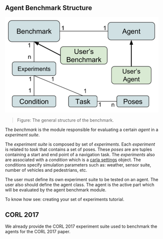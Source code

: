 
Agent Benchmark Structure
-------------------



![Benchmark_structure](img/benchmark_diagram.png)
>Figure: The general structure of the benchmark. 



The *benchmark* is the module responsible for evaluating a certain
*agent* in a *experiment suite*. 
  
The *experiment suite* is composed by set of *experiments*.
Each *experiment* is related to *task* that contains a set of poses.
These *poses* are  are tuples containing a start and end point of a navigation
task.
The *experiments* also are associated with a *condition* which is
a [carla settings](carla_settings.md) object. The conditions specify
simulation parameters such as: weather, sensor suite, number of
vehicles and pedestrians, etc.


The user must define its own experiment suite to be tested
on an agent. The user also should define the agent class. The agent is the active
part which will be evaluated by the agent benchmark module.


To know how see: creating your set of experiments tutorial.


CORL 2017 
----------------------

We already provide the CORL 2017 experiment suite used to benchmark the
agents for the CORL 2017 paper.


